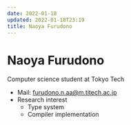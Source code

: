 ```yaml
---
date: 2022-01-18
updated: 2022-01-18T23:19
title: Naoya Furudono
---
```


# Naoya Furudono

Computer science student at Tokyo Tech

- Mail: [furudono.n.aa@m.titech.ac.jp](mailto:furudono.n.aa@m.titech.ac.jp)
- Research interest
  - Type system
  - Compiler implementation
